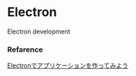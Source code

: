 # Electron
Electron development

### Refarence
[Electronでアプリケーションを作ってみよう](http://qiita.com/Quramy/items/a4be32769366cfe55778)

